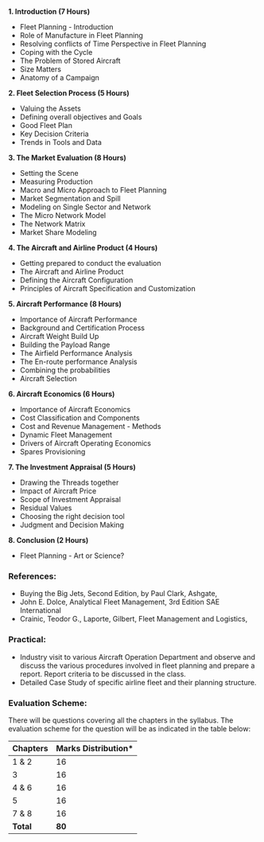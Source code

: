 
**1. Introduction (7 Hours)**

* Fleet Planning - Introduction
* Role of Manufacture in Fleet Planning
* Resolving conflicts of Time Perspective in Fleet Planning
* Coping with the Cycle
* The Problem of Stored Aircraft
* Size Matters
* Anatomy of a Campaign

**2. Fleet Selection Process (5 Hours)**

* Valuing the Assets
* Defining overall objectives and Goals
* Good Fleet Plan
* Key Decision Criteria
* Trends in Tools and Data

**3. The Market Evaluation (8 Hours)**

* Setting the Scene
* Measuring Production
* Macro and Micro Approach to Fleet Planning
* Market Segmentation and Spill
* Modeling on Single Sector and Network
* The Micro Network Model
* The Network Matrix
* Market Share Modeling

**4. The Aircraft and Airline Product (4 Hours)**

* Getting prepared to conduct the evaluation
* The Aircraft and Airline Product
* Defining the Aircraft Configuration
* Principles of Aircraft Specification and Customization

**5. Aircraft Performance (8 Hours)**

* Importance of Aircraft Performance
* Background and Certification Process
* Aircraft Weight Build Up
* Building the Payload Range
* The Airfield Performance Analysis
* The En-route performance Analysis
* Combining the probabilities
* Aircraft Selection

**6. Aircraft Economics (6 Hours)**

* Importance of Aircraft Economics
* Cost Classification and Components
* Cost and Revenue Management - Methods
* Dynamic Fleet Management
* Drivers of Aircraft Operating Economics
* Spares Provisioning

**7. The Investment Appraisal (5 Hours)**

* Drawing the Threads together
* Impact of Aircraft Price
* Scope of Investment Appraisal
* Residual Values
* Choosing the right decision tool
* Judgment and Decision Making

**8. Conclusion (2 Hours)**

* Fleet Planning - Art or Science?

### **References:**

* Buying the Big Jets, Second Edition, by Paul Clark, Ashgate,
* John E. Dolce, Analytical Fleet Management, 3rd Edition SAE International
* Crainic, Teodor G., Laporte, Gilbert, Fleet Management and Logistics,

### **Practical:**

* Industry visit to various Aircraft Operation Department and observe and discuss the various procedures involved in fleet planning and prepare a report. Report criteria to be discussed in the class.
* Detailed Case Study of specific airline fleet and their planning structure.

### **Evaluation Scheme:**

There will be questions covering all the chapters in the syllabus. The evaluation scheme for the question will be as indicated in the table below:

| Chapters | Marks Distribution* |
|---|---|
| 1 & 2 | 16 |
| 3 | 16 |
| 4 & 6 | 16 |
| 5 | 16 |
| 7 & 8 | 16 |
| **Total** | **80** |

